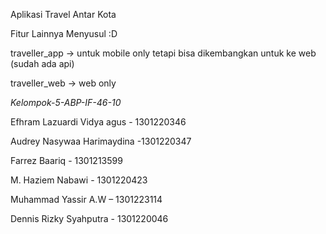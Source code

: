 Aplikasi Travel Antar Kota

Fitur Lainnya Menyusul :D



traveller_app -> untuk mobile only tetapi bisa dikembangkan untuk ke web (sudah ada api)


traveller_web -> web only




*Kelompok-5-ABP-IF-46-10*


Efhram Lazuardi Vidya agus - 1301220346

Audrey Nasywaa Harimaydina -1301220347

Farrez Baariq -  1301213599

M. Haziem Nabawi - 1301220423

Muhammad Yassir A.W – 1301223114

Dennis Rizky Syahputra - 1301220046

